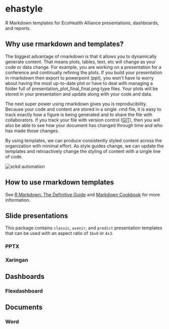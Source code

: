# ehastyle

R Markdown templates for EcoHealth Alliance presentations, dashboards, and reports. 
## Why use rmarkdown and templates?

The biggest advantage of rmarkdown is that it allows you to dynamically generate
content. That means plots, tables, text, etc will change as your code or data change. For example, you are working on a presentation for a conference and continually refining the plots. If you build your presentation in rmarkdown
then export to powerpoint (ppt), you won't have to worry about having the most
up-to-date plot or have to deal with managing a folder full of presentation_plot_final_final.png type files. Your plots will be stored in your
presentation and update along with your code and data. 

The next super power using rmarkdown gives you is reproducibility. Because your code and content are stored in a single .rmd file, it is easy to track exactly how a figure is being generated and to share the file with collaborators. If you track
your file with version control ([GIT](https://happygitwithr.com/)), then you will also be able to see how your document has changed through time and who has made those changes. 

By using templates, we can produce consistently styled content across the organization with minimal effort. As style guides change, we can update the templates and retroactively change the styling of content with a single line of 
code. 

![xckd automation](https://imgs.xkcd.com/comics/is_it_worth_the_time.png)

## How to use rmarkdown templates

See [R Markdown: The Definitive Guide](https://bookdown.org/yihui/rmarkdown/document-templates.html) and [Markdown Cookbook](https://bookdown.org/yihui/rmarkdown-cookbook/package-template.html) for more information. 

## Slide presentations

This package contains `classic`, `avenir`, and `predict` presentation templates that can be used with an aspect ratio of `16x9` or `4x3`. 

### PPTX

### Xaringan

## Dashboards

### Flexdashboard

## Documents

### Word



